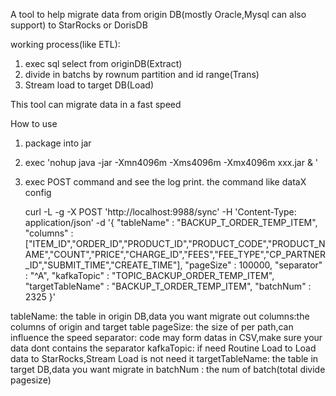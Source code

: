 A tool to help migrate data from origin DB(mostly Oracle,Mysql can also support) to StarRocks or DorisDB

working process(like ETL):
  1. exec sql select from originDB(Extract)
  2. divide in batchs by rownum partition and id range(Trans)
  3. Stream load to target DB(Load)

This tool can migrate data in a fast speed

How to use
  1. package into jar
  2. exec 'nohup   java -jar -Xmn4096m -Xms4096m -Xmx4096m xxx.jar & '
  3. exec POST command and see the log print. the command like dataX config

     curl -L -g -X POST 'http://localhost:9988/sync' -H 'Content-Type: application/json' -d '{
    "tableName" : "BACKUP_T_ORDER_TEMP_ITEM",
    "columns" : ["ITEM_ID","ORDER_ID","PRODUCT_ID","PRODUCT_CODE","PRODUCT_NAME","COUNT","PRICE","CHARGE_ID","FEES","FEE_TYPE","CP_PARTNER_ID","SUBMIT_TIME","CREATE_TIME"],
    "pageSize" : 100000,
    "separator" : "^A",
    "kafkaTopic" : "TOPIC_BACKUP_ORDER_TEMP_ITEM",
    "targetTableName" : "BACKUP_T_ORDER_TEMP_ITEM",
    "batchNum" : 2325
}'


tableName: the table in origin DB,data you want migrate out
columns:the columns of origin and  target table
pageSize: the size of per path,can influence the speed
separator: code may form datas in CSV,make sure your data dont contains the separator
kafkaTopic: if need Routine Load to Load data to StarRocks,Stream Load is not need it
targetTableName: the table in target DB,data you want migrate in
batchNum : the num of batch(total divide pagesize)